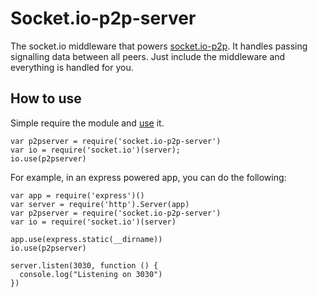 Socket.io-p2p-server
====================

The socket.io middleware that powers [socket.io-p2p](https://github.com/tomcartwrightuk/socket.io-p2p). It handles passing signalling data between all peers. Just include the middleware and everything is handled for you.

## How to use

Simple require the module and [use]("http://socket.io/docs/server-api/#namespace#use(fn:function):namespace") it.

```
var p2pserver = require('socket.io-p2p-server')
var io = require('socket.io')(server);
io.use(p2pserver)
```

For example, in an express powered app, you can do the following:

```
var app = require('express')()
var server = require('http').Server(app)
var p2pserver = require('socket.io-p2p-server')
var io = require('socket.io')(server)

app.use(express.static(__dirname))
io.use(p2pserver)

server.listen(3030, function () {
  console.log("Listening on 3030")
})
```
